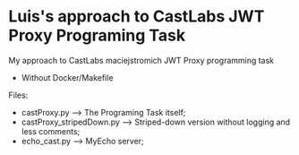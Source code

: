 # Luis's approach to CastLabs JWT Proxy Programing Task
 My approach to CastLabs maciejstromich JWT Proxy programming task
 - Without Docker/Makefile

Files:
 - castProxy.py --> The Programing Task itself;
 - castProxy_stripedDown.py --> Striped-down version without logging and less comments;
 - echo_cast.py --> MyEcho server;
